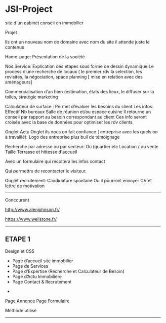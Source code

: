 # JSI-Project
site d'un cabinet conseil en immobilier 

Projet 

Ils ont un nouveau nom de domaine avec nom du site il attende juste le contenus 


Home-page:
Présentation de la société

Nos Service:
Explication des étapes sous forme de dessin dynamique 
Le process d’une recherche de locaux ( le premier rdv la selection, les revisites, la négociation, space planning [ mise en relation avec des aménageurs]

Commercialisation d’un bien (estimation, états des lieux, le diffuser sur la toiles, stratégie marketing

Calculateur de surface :
Permet d’évaluer les besoins du client 
Les infos:
Effectif 
Nb bureaux 
Salle de réunion et/ou espace cuisine 
Il retourne un conseil par rapport au besoin correspondant au client 
Ces info seront croisée avec la base de données pour optimiser les rdv clients 


Onglet Actu 
Onglet ils nous on fait confiance ( entreprise avec les quels on à travaillé):
Logo des entreprise plus bull de témoignage 

Recherche par adresse ou par secteur:
Où (quartier etc
Location / ou vente
Taille
Terrasse et hôtesse d'accueil

Avec un formulaire qui récoltera les infos contact 

Qui permettra de recontacter le visiteur.

Onglet recrutement:
Candidature spontané 
Ou il pourront envoyer CV et lettre de motivation 

______________________________________________________________________________


Conccurent

http://www.alenjohnson.fr/

https://www.wellstone.fr/

______________________________________________________________________________


ETAPE 1 
-------------

Design et CSS

*	Page d’accueil site immobilier
*	Page de Services 
*	Page d’Expertise (Recherche et Calculateur de Besoin)
*	Page d’Actu Immobilière
*	Page Contact & Recrutement 

+
Page Annonce
Page Formulaire

Méthode utilisé 
______________________________________________________________________________




